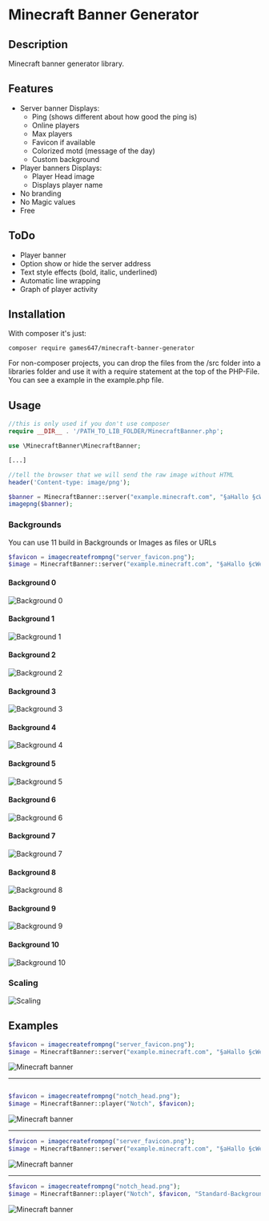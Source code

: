 # Minecraft Banner Generator

## Description

Minecraft banner generator library.

## Features

* Server banner
Displays:
    * Ping (shows different about how good the ping is)
    * Online players
    * Max players
    * Favicon if available
    * Colorized motd (message of the day)
    * Custom background
* Player banners
Displays:
    * Player Head image
    * Displays player name
* No branding
* No Magic values
* Free

## ToDo
* Player banner
* Option show or hide the server address
* Text style effects (bold, italic, underlined)
* Automatic line wrapping
* Graph of player activity

## Installation

With composer it's just:

    composer require games647/minecraft-banner-generator

For non-composer projects, you can drop the files from the /src folder into a libraries folder and use it with a
require statement at the top of the PHP-File. You can see a example in the example.php file.

## Usage

```PHP
//this is only used if you don't use composer
require __DIR__ . '/PATH_TO_LIB_FOLDER/MinecraftBanner.php';

use \MinecraftBanner\MinecraftBanner;

[...]

//tell the browser that we will send the raw image without HTML
header('Content-type: image/png');

$banner = MinecraftBanner::server("example.minecraft.com", "§aHallo §cWelt");
imagepng($banner);
```
### Backgrounds
You can use 11 build in Backgrounds or Images as files or URLs
```PHP
$favicon = imagecreatefrompng("server_favicon.png");
$image = MinecraftBanner::server("example.minecraft.com", "§aHallo §cWelt", -1, -1, $favicon, "Standard-Background[0-10]");
```


#### Background 0
![Background 0](http://i.imgur.com/jMij4xr.png)
#### Background 1
![Background 1](http://i.imgur.com/6GqUw42.png)
#### Background 2
![Background 2](http://i.imgur.com/zRwAOyp.png)
#### Background 3
![Background 3](http://i.imgur.com/HFx6V3q.png)
#### Background 4
![Background 4](http://i.imgur.com/LHxdbma.png)
#### Background 5
![Background 5](http://i.imgur.com/oHktIme.png)
#### Background 6
![Background 6](http://i.imgur.com/1wmqIQN.png)
#### Background 7
![Background 7](http://i.imgur.com/xdDXDkZ.png)
#### Background 8
![Background 8](http://i.imgur.com/eEZzdVm.png)
#### Background 9
![Background 9](http://i.imgur.com/i90Qitm.png)
#### Background 10
![Background 10](http://i.imgur.com/Rad3CwW.png)

### Scaling
![Scaling](http://i.imgur.com/pxaM0t1.png)

## Examples

```PHP
$favicon = imagecreatefrompng("server_favicon.png");
$image = MinecraftBanner::server("example.minecraft.com", "§aHallo §cWelt", -1, -1, $favicon);
```
![Minecraft banner](http://i.imgur.com/LtdXV6t.png)

---

```PHP

$favicon = imagecreatefrompng("notch_head.png");
$image = MinecraftBanner::player("Notch", $favicon);
```
![Minecraft banner](http://i.imgur.com/2yZGQck.png)

---

```PHP
$favicon = imagecreatefrompng("server_favicon.png");
$image = MinecraftBanner::server("example.minecraft.com", "§aHallo §cWelt", -1, -1, $favicon, "Standard-Background0");
```

![Minecraft banner](http://i.imgur.com/Hk1Um86.png)

---

```PHP
$favicon = imagecreatefrompng("notch_head.png");
$image = MinecraftBanner::player("Notch", $favicon, "Standard-Background1");
```
![Minecraft banner](http://i.imgur.com/sU5tPc8.png)

